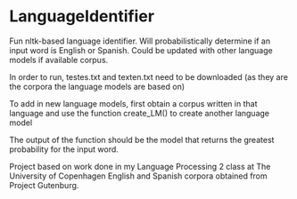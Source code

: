 # LanguageIdentifier
Fun nltk-based language identifier. Will probabilistically determine if an input word is English or Spanish. 
Could be updated with other language models if available corpus.

In order to run, testes.txt and texten.txt need to be downloaded (as they are the corpora the language models are based on)

To add in new language models, first obtain a corpus written in that language and use the function create_LM() to create another language model

The output of the function should be the model that returns the greatest probability for the input word.

Project based on work done in my Language Processing 2 class at The University of Copenhagen
English and Spanish corpora obtained from Project Gutenburg.
